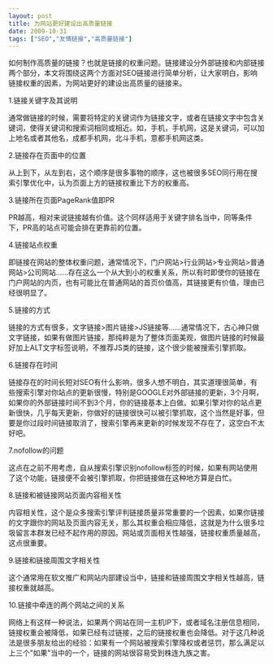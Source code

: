 ```yaml
---
layout: post
title: 为网站更好建设出高质量链接		
date: 2009-10-31
tags: ["SEO","友情链接","高质量链接"]
---
```


如何制作高质量的链接？也就是链接的权重问题。链接建设分外部链接和内部链接两个部分，本文将围绕这两个方面对SEO链接进行简单分析，让大家明白，影响链接权重的因素，为网站更好的建设出高质量的链接来。

1.链接关键字及其说明

通常做链接的时候，需要将特定的关键词作为链接文字，或者在链接文字中包含关键词，使得关键词和搜索词相同或相近。如，手机，手机网，这是关键词，可以加上地名或者其他名，成都手机网，北斗手机，意都手机网这类。

2.链接存在页面中的位置

从上到下，从左到右，这个顺序是很多事物的顺序，这也被很多SEO同行用在搜索引擎优化中，认为页面上方的链接权重比下方的权重高。

3.链接所在页面PageRank值即PR

PR越高，相对来说链接越有价值。这个同样适用于关键字排名当中，同等条件下，PR高的站点可能会排在更靠前的位置。

4.链接站点权重

即链接在网站的整体权重问题，通常情况下，门户网站>行业网站>专业网站>普通网站>公司网站......存在这么一个从大到小的权重关系，所以有时即使你的链接在门户网站的内页，也有可能比在普通网站的首页价值高，其链接更有价值，理由已经很明显了。

5.链接的方式

链接的方式有很多，文字链接>图片链接>JS链接等......通常情况下，古心神只做文字链接，如果有做图片链接，那纯粹是为了整体页面美观，做图片链接的时候最好加上ALT文字标签说明，不推荐JS类的链接，这个很少能被搜索引擎抓取。

6.链接存在时间

链接存在的时间长短对SEO有什么影响，很多人想不明白，其实道理很简单，有些搜索引擎对你站点的更新很慢，特别是GOOGLE对外部链接的更新，3个月啊，如果你的外部链接时间不到3个月，你的链接基本上白做。如果引擎对你的站点更新很快，几乎每天更新，你做好的链接很快可以被引擎抓取，这个当然是好事，但要是你过段时间链接取消了，搜索引擎再来更新的时候发现不存在了，这空白不太好吧。

<!--nextpage-->7.nofollow的问题

这点在之前不用考虑，自从搜索引擎识别nofollow标签的时候，如果有网站使用了这个功能，链接便不会被引擎抓取，你把链接做在这种地方算是白忙。

8.链接和被链接网站页面内容相关性

内容相关性，这个是众多搜索引擎评判链接质量非常重要的一个因素，如果你链接的文字跟你的网站及页面内容无关，那么其权重会相应降低，这就是为什么很多垃圾留言本群发已经不起作用的原因。网站或页面相关性越强，链接权重质量越高，这点很重要。

9.链接和链接周围文字相关性

这个通常用在软文推广和网站内部建设当中，链接和链接周围文字相关性越高，链接权重就越高。

10.链接中牵连的两个网站之间的关系

网络上有这样一种说法，如果两个网站在同一主机IP下，或者域名注册信息相同，链接权重会被降低，如果已经有过链接，之后的链接权重也会降低。对于这几种说法是很多朋友给出的经验：如果有一个网站被搜索引擎降权或者惩罚，那么满足以上三个"如果"当中的一个，链接的网站很容易受到株连九族之害。		